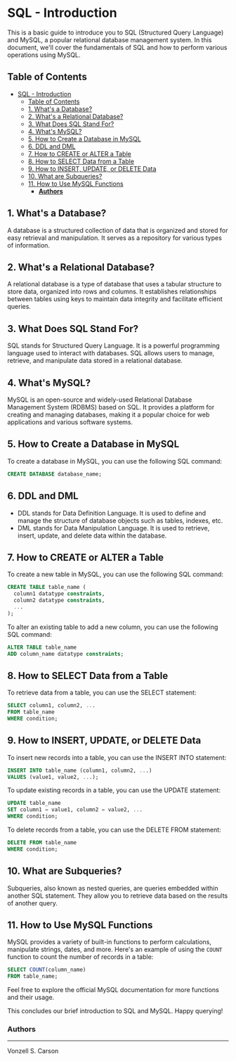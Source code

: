 # SQL - Introduction

This is a basic guide to introduce you to SQL (Structured Query Language) and MySQL, a popular relational database management system. In this document, we'll cover the fundamentals of SQL and how to perform various operations using MySQL.

## Table of Contents
- [SQL - Introduction](#sql---introduction)
  - [Table of Contents](#table-of-contents)
  - [1. What's a Database?](#1-whats-a-database)
  - [2. What's a Relational Database?](#2-whats-a-relational-database)
  - [3. What Does SQL Stand For?](#3-what-does-sql-stand-for)
  - [4. What's MySQL?](#4-whats-mysql)
  - [5. How to Create a Database in MySQL](#5-how-to-create-a-database-in-mysql)
  - [6. DDL and DML](#6-ddl-and-dml)
  - [7. How to CREATE or ALTER a Table](#7-how-to-create-or-alter-a-table)
  - [8. How to SELECT Data from a Table](#8-how-to-select-data-from-a-table)
  - [9. How to INSERT, UPDATE, or DELETE Data](#9-how-to-insert-update-or-delete-data)
  - [10. What are Subqueries?](#10-what-are-subqueries)
  - [11. How to Use MySQL Functions](#11-how-to-use-mysql-functions)
    - [**Authors**](#authors)

## 1. What's a Database?
A database is a structured collection of data that is organized and stored for easy retrieval and manipulation. It serves as a repository for various types of information.

## 2. What's a Relational Database?
A relational database is a type of database that uses a tabular structure to store data, organized into rows and columns. It establishes relationships between tables using keys to maintain data integrity and facilitate efficient queries.

## 3. What Does SQL Stand For?
SQL stands for Structured Query Language. It is a powerful programming language used to interact with databases. SQL allows users to manage, retrieve, and manipulate data stored in a relational database.

## 4. What's MySQL?
MySQL is an open-source and widely-used Relational Database Management System (RDBMS) based on SQL. It provides a platform for creating and managing databases, making it a popular choice for web applications and various software systems.

## 5. How to Create a Database in MySQL
To create a database in MySQL, you can use the following SQL command:

```sql
CREATE DATABASE database_name;
```

## 6. DDL and DML
- DDL stands for Data Definition Language. It is used to define and manage the structure of database objects such as tables, indexes, etc.
- DML stands for Data Manipulation Language. It is used to retrieve, insert, update, and delete data within the database.

## 7. How to CREATE or ALTER a Table
To create a new table in MySQL, you can use the following SQL command:

```sql
CREATE TABLE table_name (
  column1 datatype constraints,
  column2 datatype constraints,
  ...
);
```

To alter an existing table to add a new column, you can use the following SQL command:

```sql
ALTER TABLE table_name
ADD column_name datatype constraints;
```

## 8. How to SELECT Data from a Table
To retrieve data from a table, you can use the SELECT statement:

```sql
SELECT column1, column2, ...
FROM table_name
WHERE condition;
```

## 9. How to INSERT, UPDATE, or DELETE Data
To insert new records into a table, you can use the INSERT INTO statement:

```sql
INSERT INTO table_name (column1, column2, ...)
VALUES (value1, value2, ...);
```

To update existing records in a table, you can use the UPDATE statement:

```sql
UPDATE table_name
SET column1 = value1, column2 = value2, ...
WHERE condition;
```

To delete records from a table, you can use the DELETE FROM statement:

```sql
DELETE FROM table_name
WHERE condition;
```

## 10. What are Subqueries?
Subqueries, also known as nested queries, are queries embedded within another SQL statement. They allow you to retrieve data based on the results of another query.

## 11. How to Use MySQL Functions
MySQL provides a variety of built-in functions to perform calculations, manipulate strings, dates, and more. Here's an example of using the `COUNT` function to count the number of records in a table:

```sql
SELECT COUNT(column_name)
FROM table_name;
```

Feel free to explore the official MySQL documentation for more functions and their usage.

This concludes our brief introduction to SQL and MySQL. Happy querying!


### **Authors**
---

Vonzell S. Carson
